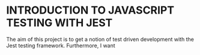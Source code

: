 # INTRODUCTION TO JAVASCRIPT TESTING WITH JEST

The aim of this project is to get a notion of test driven development with the Jest testing framework. Furthermore, I want 